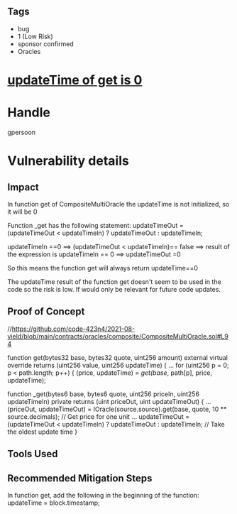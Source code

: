 ## Tags

- bug
- 1 (Low Risk)
- sponsor confirmed
- Oracles

# [updateTime of get is 0](https://github.com/code-423n4/2021-08-yield-findings/issues/7) 

# Handle

gpersoon


# Vulnerability details

## Impact
In function get of CompositeMultiOracle the updateTime is not initialized, so it will be 0

Function _get has the following statement:
   updateTimeOut = (updateTimeOut < updateTimeIn) ? updateTimeOut : updateTimeIn;    

updateTimeIn ==0 ==>  (updateTimeOut < updateTimeIn)== false ==> result of the expression is updateTimeIn == 0 ==> updateTimeOut =0

So this means the function get will always return updateTime==0

The updateTime result of the function get doesn't seem to be used in the code so the risk is low.
If would only be relevant for future code updates.


## Proof of Concept
//https://github.com/code-423n4/2021-08-yield/blob/main/contracts/oracles/composite/CompositeMultiOracle.sol#L94

function get(bytes32 base, bytes32 quote, uint256 amount)  external virtual override  returns (uint256 value, uint256 updateTime)  {
...
        for (uint256 p = 0; p < path.length; p++) {
            (price, updateTime) = _get(base_, path[p], price, updateTime);

function _get(bytes6 base, bytes6 quote, uint256 priceIn, uint256 updateTimeIn)  private returns (uint priceOut, uint updateTimeOut) {
    ...
        (priceOut, updateTimeOut) = IOracle(source.source).get(base, quote, 10 ** source.decimals);    // Get price for one unit
      ...
        updateTimeOut = (updateTimeOut < updateTimeIn) ? updateTimeOut : updateTimeIn;                 // Take the oldest update time
    }

## Tools Used

## Recommended Mitigation Steps
In function get, add the following in the beginning of the function:
updateTime = block.timestamp;

